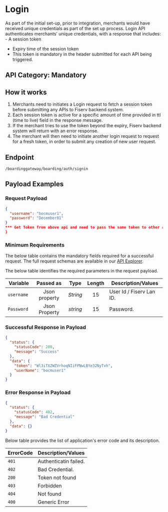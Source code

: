 # Login

As part of the initial set-up, prior to integration, merchants would have received unique credentials as part of the set up process.
Login API authenticates merchants’ unique credentials, with a response that includes: -
A session token
- Expiry time of the session token
- This token is mandatory in the header submitted for each API being triggered. 


## API Category: Mandatory

## How it works

1. Merchants need to initiates a Login request to fetch a session token before submitting any APIs to Fiserv backend system.
2. Each session token is active for a specific amount of time provided in ttl (time to live) field in the response message.
3. If the merchant tries to use the token beyond the expiry, Fiserv backend system will return with an error response.
4. The merchant will then need to initiate another login request to request for a fresh token, in order to submit any creation of new user request.


## Endpoint

`/boardinggateway/boarding/auth/signin`

## Payload Examples

### Request Payload

```json
{
  "username": "bocmuser1",
  "password": "December01"
}
*** Get Token from above api and need to pass the same token to other apies.***
}
``` 

### Minimum Requirements

The below table contains the mandatory fields required for a successful request. The full request schemas are available in our [API Explorer](../api/?type=post&path=/boardinggateway/boarding/auth/signin).

The below table identifies the required parameters in the request payload.

| Variable | Passed as | Type | Length | Description/Values |
| -------- | :-------: | :--: | :------------: | ------------------ |
| `username` | Json property | *String* | 15 | User Id / Fiserv Lan ID. |
| `Password ` | Json Property | *string* | 15 | Password. |

### Successful Response in Payload

```json
{
  "status": {
    "statusCode": 200,
    "message": "Success"
  },
  "data": {
    "token": "Wl3iTXZWZVrhoqNIiFPNwLBYe32NyTvh",
    "userName": "bocmuser1"
  }
}
```

### Error Response in Payload

```json
{
  "status": {
    "statusCode": 402,
    "message": "Bad Credential"
  },
  "data": {}
}
```

Below table provides the list of application's error code and its description.

| ErrorCode |  Description/Values |
| --------  | ------------------ |
| `401` | Authenticatin failed.|
| `402` | Bad Credential.|
|`200`| Token not found |   
|`403`| Forbidden |
|`404`|  Not found |  
|`400`| Generic Error |
